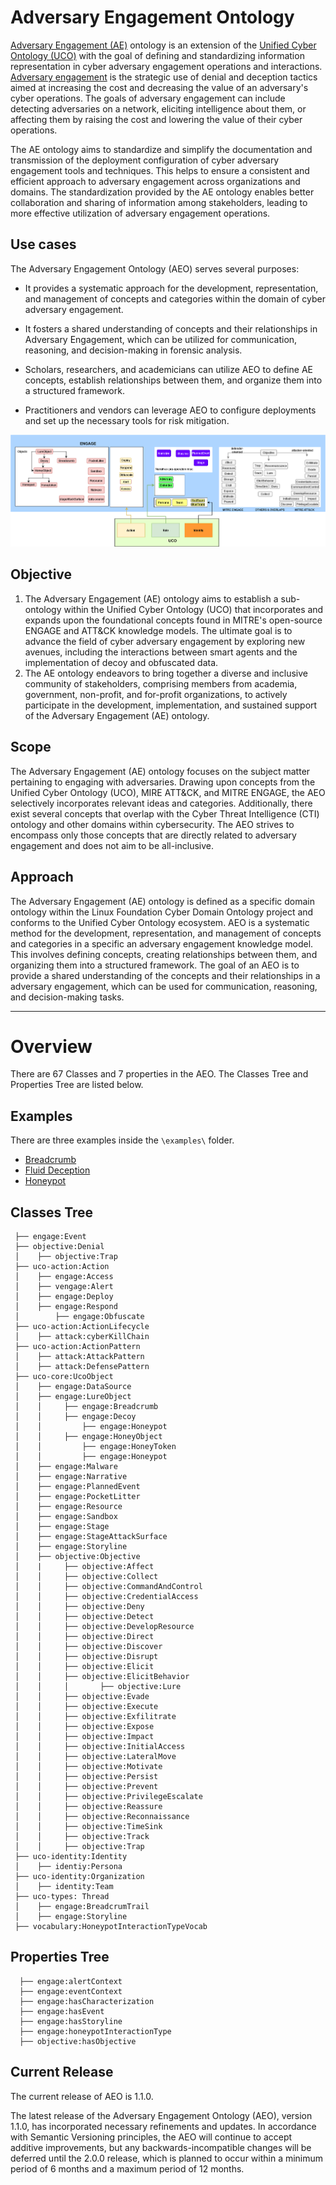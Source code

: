 # Adversary Engagement Ontology #

[Adversary Engagement (AE)](https://aeontology.sail-lab.org/) ontology is an extension of the [Unified Cyber Ontology (UCO)](https://unifiedcyberontology.org/) with the goal of defining and standardizing information representation in cyber adversary engagement operations and interactions. [Adversary engagement](https://engage.mitre.org/) is the strategic use of denial and deception tactics aimed at increasing the cost and decreasing the value of an adversary's cyber operations. The goals of adversary engagement can include detecting adversaries on a network, eliciting intelligence about them, or affecting them by raising the cost and lowering the value of their cyber operations.

The AE ontology aims to standardize and simplify the documentation and transmission of the deployment configuration of cyber adversary engagement tools and techniques. This helps to ensure a consistent and efficient approach to adversary engagement across organizations and domains. The standardization provided by the AE ontology enables better collaboration and sharing of information among stakeholders, leading to more effective utilization of adversary engagement operations.

## Use cases ##
The Adversary Engagement Ontology (AEO) serves several purposes:

- It provides a systematic approach for the development, representation, and management of concepts and categories within the domain of cyber adversary engagement.

- It fosters a shared understanding of concepts and their relationships in Adversary Engagement, which can be utilized for communication, reasoning, and decision-making in forensic analysis.

- Scholars, researchers, and academicians can utilize AEO to define AE concepts, establish relationships between them, and organize them into a structured framework.

- Practitioners and vendors can leverage AEO to configure deployments and set up the necessary tools for risk mitigation.

![alt text](https://github.com/UNHSAILLab/AdvEng/blob/main/ae_diagram.PNG?raw=true)

## Objective ##

1. The Adversary Engagement (AE) ontology aims to establish a sub-ontology within the Unified Cyber Ontology (UCO) that incorporates and expands upon the foundational concepts found in MITRE's open-source ENGAGE and ATT&CK knowledge models. The ultimate goal is to advance the field of cyber adversary engagement by exploring new avenues, including the interactions between smart agents and the implementation of decoy and obfuscated data.
2. The AE ontology endeavors to bring together a diverse and inclusive community of stakeholders, comprising members from academia, government, non-profit, and for-profit organizations, to actively participate in the development, implementation, and sustained support of the Adversary Engagement (AE) ontology.


## Scope ##
The Adversary Engagement (AE) ontology focuses on the subject matter pertaining to engaging with adversaries. Drawing upon concepts from the Unified Cyber Ontology (UCO), MIRE ATT&CK, and MITRE ENGAGE, the AEO selectively incorporates relevant ideas and categories. Additionally, there exist several concepts that overlap with the Cyber Threat Intelligence (CTI) ontology and other domains within cybersecurity. The AEO strives to encompass only those concepts that are directly related to adversary engagement and does not aim to be all-inclusive.


## Approach ##

The Adversary Engagement (AE) ontology is defined as a specific domain ontology within the Linux Foundation Cyber Domain Ontology project and conforms to the Unified Cyber Ontology ecosystem. AEO is a systematic method for the development, representation, and management of concepts and categories in a specific an adversary engagement knowledge model. This involves defining concepts, creating relationships between them, and organizing them into a structured framework. The goal of an AEO is to provide a shared understanding of the concepts and their relationships in a adversary engagement, which can be used for communication, reasoning, and decision-making tasks. 

- - - - 

# Overview #

There are 67 Classes and 7 properties in the AEO. The Classes Tree and Properties Tree are listed below. 

## Examples ##
There are three examples inside the `\examples\` folder.
- [Breadcrumb](https://github.com/UNHSAILLab/Adversary-Engagement-Ontology/tree/main/examples/Breadcrumb)
- [Fluid Deception](https://github.com/UNHSAILLab/Adversary-Engagement-Ontology/tree/main/examples/Fluid%20Deception)
- [Honeypot](https://github.com/UNHSAILLab/Adversary-Engagement-Ontology/tree/main/examples/Honeypot)

## Classes Tree ##
 ```
  ├── engage:Event
  ├── objective:Denial
  │    ├── objective:Trap
  ├── uco-action:Action
  │    ├── engage:Access
  │    ├── vengage:Alert
  │    ├── engage:Deploy
  │    ├── engage:Respond
  │        ├── engage:Obfuscate
  ├── uco-action:ActionLifecycle
  │    ├── attack:cyberKillChain
  ├── uco-action:ActionPattern
  │    ├── attack:AttackPattern
  │    ├── attack:DefensePattern
  ├── uco-core:UcoObject
  │    ├── engage:DataSource
  │    ├── engage:LureObject
  │    │     ├── engage:Breadcrumb
  │    │     ├── engage:Decoy
  │    │         ├── engage:Honeypot
  │    │     ├── engage:HoneyObject
  │    │         ├── engage:HoneyToken
  │    │         ├── engage:Honeypot
  │    ├── engage:Malware
  │    ├── engage:Narrative
  │    ├── engage:PlannedEvent
  │    ├── engage:PocketLitter
  │    ├── engage:Resource
  │    ├── engage:Sandbox
  │    ├── engage:Stage
  │    ├── engage:StageAttackSurface
  │    ├── engage:Storyline
  │    ├── objective:Objective
  │    |     ├── objective:Affect
  │    │     ├── objective:Collect
  │    │     ├── objective:CommandAndControl
  │    │     ├── objective:CredentialAccess
  │    │     ├── objective:Deny
  │    │     ├── objective:Detect
  │    │     ├── objective:DevelopResource
  │    │     ├── objective:Direct
  │    │     ├── objective:Discover
  │    │     ├── objective:Disrupt
  │    │     ├── objective:Elicit
  │    │     ├── objective:ElicitBehavior
  │    │     │       ├── objective:Lure
  │    │     ├── objective:Evade
  │    │     ├── objective:Execute
  │    │     ├── objective:Exfilitrate
  │    │     ├── objective:Expose
  │    │     ├── objective:Impact
  │    │     ├── objective:InitialAccess
  │    │     ├── objective:LateralMove
  │    │     ├── objective:Motivate
  │    │     ├── objective:Persist
  │    │     ├── objective:Prevent
  │    │     ├── objective:PrivilegeEscalate
  │    │     ├── objective:Reassure
  │    │     ├── objective:Reconnaissance
  │    │     ├── objective:TimeSink
  │    │     ├── objective:Track
  │    │     ├── objective:Trap
  ├── uco-identity:Identity
  │    ├── identiy:Persona
  ├── uco-identity:Organization
  │    ├── identity:Team
  ├── uco-types: Thread
  │    ├── engage:BreadcrumTrail
  │    ├── engage:Storyline
  ├── vocabulary:HoneypotInteractionTypeVocab
```

## Properties Tree ##
```
  ├── engage:alertContext
  ├── engage:eventContext
  ├── engage:hasCharacterization
  ├── engage:hasEvent
  ├── engage:hasStoryline
  ├── engage:honeypotInteractionType
  ├── objective:hasObjective
```

## Current Release ##
The current release of AEO is 1.1.0.

The latest release of the Adversary Engagement Ontology (AEO), version 1.1.0, has incorporated necessary refinements and updates. In accordance with Semantic Versioning principles, the AEO will continue to accept additive improvements, but any backwards-incompatible changes will be deferred until the 2.0.0 release, which is planned to occur within a minimum period of 6 months and a maximum period of 12 months.
